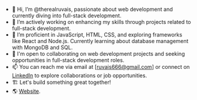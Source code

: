 - 👋 Hi, I’m @therealruvais, passionate about web development and currently diving into full-stack development.
- 👀 I’m actively working on enhancing my skills through projects related to full-stack development.
- 🌱 I’m proficient in JavaScript, HTML, CSS, and exploring frameworks like React and Node.js. Currently learning about database management with 
      MongoDB and SQL.
- 💞️ I'm open to collaborating on web development projects and seeking opportunities in full-stack development roles.
- 📫 You can reach me via email at [ruvais666@gmail.com]  or connect on [LinkedIn](https://www.linkedin.com/in/therealruvais/) to explore 
      collaborations or job opportunities.
- 🏗 Let's build something great together!
- 🌎 [Website](https://ruvais-portfolio.vercel.app/).

<!---
therealruvais/therealruvais is a ✨ special ✨ repository because its `README.md` (this file) appears on your GitHub profile.
You can click the Preview link to take a look at your changes.
--->
